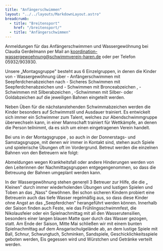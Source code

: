 ```yaml
---
title: "Anfängerschwimmen"
layout: "../../layouts/MarkdownLayout.astro"
breadcrumb:
  - title: "Breitensport"
    href: "/breitensport/"
  - title: "Anfängerschwimmen"
---
```


Anmeldungen für das Anfängerschwimmen und Wassergewöhnung bei Claudia Gerdelmann per Mail an koordination-wassergewoehnung@schwimmverein-haren.de oder per Telefon 05932/903930.

Unsere „Montagsgruppe" besteht aus 6 Einzelgruppen, in denen die Kinder von - Wassergewöhnung über - Anfängerschwimmen mit Seepferdchenabzeichen nach - Sicheres Schwimmen mit Seepferdchenabzeichen und - Schwimmen mit Bronceabzeichen , - Schwimmen mit Silberabzeichen , -Schwimmen mit Silber- oder Goldabzeichen auf die jeweiligen Bahnen eingeteilt werden.

Neben Üben für die nächstanstehenden Schwimmabzeichen werden die Kinder besonders auf Schwimmstil und Ausdauer trainiert. Es entwickelt sich immer ein Schwimmer zum Talent, welches zur Abendschwimmgruppe überwechseln kann, in einer Mannschaft trainiert für Wettkämpfe, an denen die Person teilnimmt, da es sich um einen eingetragenen Verein handelt.

Bei uns in der Montagsgruppe , so auch in der Donnerstags- und Samstagsgruppe, mit denen wir immer in Kontakt sind, stehen auch Spiele und spielerische Übungen oft im Vordergrund. Betreut werden die einzelnen Bahnen von den Betreuern wie folgt:

Abmeldungen wegen Krankheitsfall oder andere Hinderungen werden von den Leiterinnen der Nachmittagsgruppen entgegengenommen, so dass die Betreuung der Bahnen umgeplant werden kann.

In der Wassergewöhnung stehen generell 3 Betreuer zur Hilfe, die die „ Kleinen" durch immer wiederholenden Übungen und lustigen Spielen und Toben an das „Nass" Gewöhnen. Bei schon sicheren Kindern probiert eine Betreuerin auch das tiefe Wasser regelmäßig aus, so dass diese Kinder ohne Angst an das „Seepferdchen" herangeführt werden können. Innerhalb der Saison finden auch Feste, wie das Frühlingsschwimmfest, die Nikolausfeier oder ein Spielnachmittag mit all den Wasserutensilien, besonders einer langen blauen Matte quer durch das Wasser gezogen, statt. Am Ende der Saison, Mitte Mai schließen wir mit einem bunten Spielnachmittag auf dem Ansgarischulgelände ab, an dem lustige Spiele mit Ball, Schnur, Schwungtuch, Schminken, Sandspiele, Geschicklichkeitsspiele geboten werden, Eis gegessen wird und Würstchen und Getränke verteilt werden.
